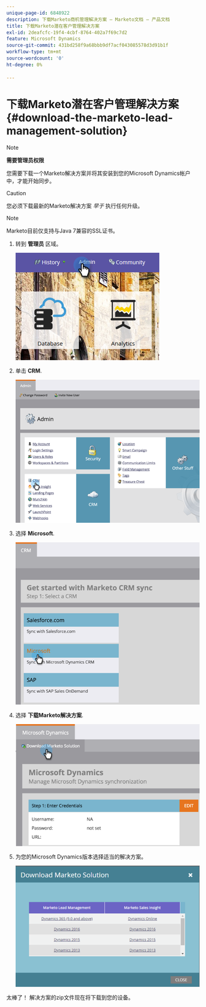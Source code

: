 ```yaml
---
unique-page-id: 6848922
description: 下载Marketo商机管理解决方案 — Marketo文档 — 产品文档
title: 下载Marketo潜在客户管理解决方案
exl-id: 2deafcfc-19f4-4cbf-8764-402a7f69c7d2
feature: Microsoft Dynamics
source-git-commit: 431bd258f9a68bbb9df7acf043085578d3d91b1f
workflow-type: tm+mt
source-wordcount: '0'
ht-degree: 0%

---
```


# 下载Marketo潜在客户管理解决方案 {#download-the-marketo-lead-management-solution}

>[!NOTE]
>
>**需要管理员权限**

您需要下载一个Marketo解决方案并将其安装到您的Microsoft Dynamics帐户中，才能开始同步。

>[!CAUTION]
>
>您必须下载最新的Marketo解决方案 _早于_ 执行任何升级。

>[!NOTE]
>
>Marketo目前仅支持与Java 7兼容的SSL证书。

1. 转到 **管理员** 区域。

   ![](assets/download-the-marketo-lead-management-solution-1.png)

1. 单击 **CRM**.

   ![](assets/download-the-marketo-lead-management-solution-2.png)

1. 选择 **Microsoft**.

   ![](assets/download-the-marketo-lead-management-solution-3.png)

1. 选择 **下载Marketo解决方案**.

   ![](assets/download-the-marketo-lead-management-solution-4.png)

1. 为您的Microsoft Dynamics版本选择适当的解决方案。

   ![](assets/download-the-marketo-lead-management-solution-5.png)

太棒了！ 解决方案的zip文件现在将下载到您的设备。
